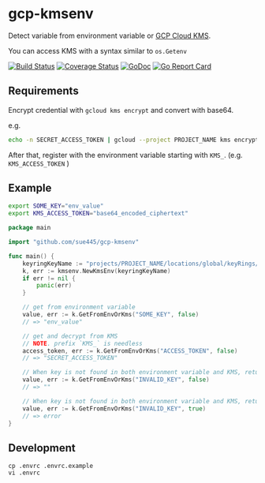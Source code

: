# gcp-kmsenv
Detect variable from environment variable or [GCP Cloud KMS](https://cloud.google.com/security-key-management).

You can access KMS with a syntax similar to `os.Getenv`

[![Build Status](https://github.com/sue445/gcp-kmsenv/workflows/test/badge.svg?branch=master)](https://github.com/sue445/gcp-kmsenv/actions?query=workflow%3Atest)
[![Coverage Status](https://coveralls.io/repos/github/sue445/gcp-kmsenv/badge.svg)](https://coveralls.io/github/sue445/gcp-kmsenv)
[![GoDoc](https://godoc.org/github.com/sue445/gcp-kmsenv?status.svg)](https://godoc.org/github.com/sue445/gcp-kmsenv)
[![Go Report Card](https://goreportcard.com/badge/github.com/sue445/gcp-kmsenv)](https://goreportcard.com/report/github.com/sue445/gcp-kmsenv)

## Requirements
Encrypt credential with `gcloud kms encrypt` and convert with base64.

e.g. 

```bash
echo -n SECRET_ACCESS_TOKEN | gcloud --project PROJECT_NAME kms encrypt --plaintext-file=- --ciphertext-file=- --location=global --keyring=KEY_RING_NAME --key=KEY_NAME | base64
```

After that, register with the environment variable starting with `KMS_`. (e.g. `KMS_ACCESS_TOKEN` )

## Example
```bash
export SOME_KEY="env_value"
export KMS_ACCESS_TOKEN="base64_encoded_ciphertext"
```

```go
package main

import "github.com/sue445/gcp-kmsenv"

func main() {
    keyringKeyName := "projects/PROJECT_NAME/locations/global/keyRings/KEY_RING_NAME/cryptoKeys/KEY_NAME"
    k, err := kmsenv.NewKmsEnv(keyringKeyName)
    if err != nil {
        panic(err)
    }

    // get from environment variable
    value, err := k.GetFromEnvOrKms("SOME_KEY", false)
    // => "env_value"

    // get and decrypt from KMS
    // NOTE. prefix `KMS_` is needless
    access_token, err := k.GetFromEnvOrKms("ACCESS_TOKEN", false)
    // => "SECRET_ACCESS_TOKEN"

    // When key is not found in both environment variable and KMS, returned empty string (not error)
    value, err := k.GetFromEnvOrKms("INVALID_KEY", false)
    // => ""

    // When key is not found in both environment variable and KMS, returned error
    value, err := k.GetFromEnvOrKms("INVALID_KEY", true)
    // => error
}
```

## Development
```
cp .envrc .envrc.example
vi .envrc
```
